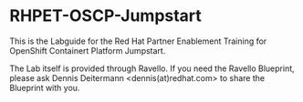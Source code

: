 # RHPET-OSCP-Jumpstart

This is the Labguide for the Red Hat Partner Enablement Training for OpenShift Containert Platform Jumpstart.

The Lab itself is provided through Ravello. If you need the Ravello Blueprint, please ask Dennis Deitermann <dennis(at)redhat.com> to share the Blueprint with you.
